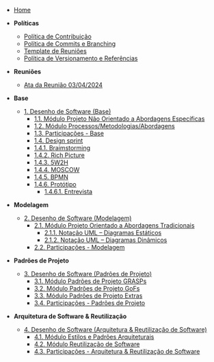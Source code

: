 <!-- docs/_sidebar.md -->

- [Home](/docs)

- **Políticas**
  - [Política de Contribuição](/Politicas/politica-contribuicao.md)
  - [Política de Commits e Branching](/Politicas/politica-commits.md)
  - [Template de Reuniões](/Politicas/template-reunioes.md)
  - [Política de Versionamento e Referências](/Politicas/politica-versionamento.md)

- **Reuniões**
  - [Ata da Reunião 03/04/2024](/Reunioes/reuniao_03-04-2024.md)

- **Base**
  - [1. Desenho de Software (Base)](/docs/Base/1.Base.md)
    - [1.1. Módulo Projeto Não Orientado a Abordagens Específicas](/docs/Base/1.1.AbordagemNaoEspecifica.md)
    - [1.2. Módulo Processos/Metodologias/Abordagens](/Base/1.2.ProcessosMetodologiasAbordagens.md)
    - [1.3. Participações - Base](/Base/1.3.ParticipacoesBase.md)
    - [1.4. Design sprint](/Base/1.4.DesignSprint.md)
    - [1.4.1. Braimstorming](/Base/1.4.1.braimstorming.md)
    - [1.4.2. Rich Picture](/Base/1.4.2.Richpicture.md)
    - [1.4.3. 5W2H](/Base/1.4.3.5w2h.md)
    - [1.4.4. MOSCOW](/Base/1.4.4.moscow.md)
    - [1.4.5. BPMN](/Base/1.4.5.bpmn.md)
    - [1.4.6. Protótipo](/Base/1.4.6.prototipo.md)
      - [1.4.6.1. Entrevista](/Base/1.4.6.1.entrevista.md)

- **Modelagem**
  - [2. Desenho de Software (Modelagem)](/docs/Modelagem/2.Modelagem.md)
    - [2.1. Módulo Projeto Orientado a Abordagens Tradicionais](/docs/Modelagem/2.1.ModelagemTradicional.md)
      - [2.1.1. Notação UML – Diagramas Estáticos](/docs/Modelagem/2.1.1.UMLEstaticos.md)
      - [2.1.2. Notação UML – Diagramas Dinâmicos](/docs/Modelagem/2.1.2.UMLDinamicos.md)
    - [2.2. Participações - Modelagem](/docs/Modelagem/2.2.ParticipacoesModelagem.md)

- **Padrões de Projeto**
  - [3. Desenho de Software (Padrões de Projeto)](/docs/PadroesDeProjeto/3.PadroesDeProjeto.md)
    - [3.1. Módulo Padrões de Projeto GRASPs](/docs/PadroesDeProjeto/3.1.GRASPs.md)
    - [3.2. Módulo Padrões de Projeto GoFs](/docs/PadroesDeProjeto/3.2.GoFs.md)
    - [3.3. Módulo Padrões de Projeto Extras](/docs/PadroesDeProjeto/3.3.PadroesExtra.md)
    - [3.4. Participações - Padrões de Projeto](/docs/PadroesDeProjeto/3.4.ParticipacoesPadroes.md)

- **Arquitetura de Software & Reutilização**
  - [4. Desenho de Software (Arquitetura & Reutilização de Software)](/docs/ArquiteturaReutilizacao/4.ArquiteturaReutilizacao.md)
    - [4.1. Módulo Estilos e Padrões Arquiteturais](/docs/ArquiteturaReutilizacao/4.1.PadroesArquiteturais.md)
    - [4.2. Módulo Reutilização de Software](/docs/ArquiteturaReutilizacao/4.2.ReutilizacaoDeSoftware.md)
    - [4.3. Participações - Arquitetura & Reutilização de Software](/docs/ArquiteturaReutilizacao/4.3.ParticipacoesArqReutilizacao.md)
